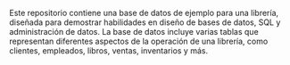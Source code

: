 Este repositorio contiene una base de datos de ejemplo para una librería, diseñada para demostrar habilidades en diseño de bases de datos, SQL y administración de datos. 
La base de datos incluye varias tablas que representan diferentes aspectos de la operación de una librería, como clientes, empleados, libros, ventas, inventarios y más.
